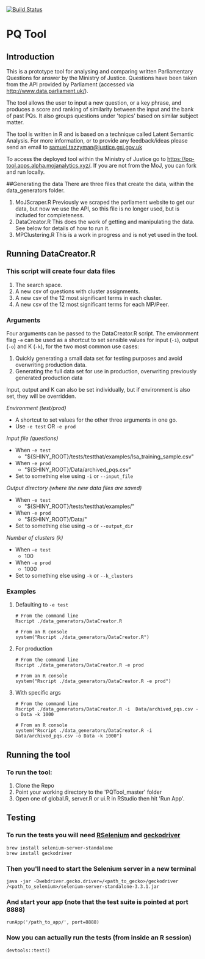 [![Build Status](https://travis-ci.org/moj-analytical-services/PQTool.svg?branch=master)](https://travis-ci.org/moj-analytical-services/pq-tool)

# PQ Tool
## Introduction
This is a prototype tool for analysing and comparing written Parliamentary Questions for answer by the Ministry of Justice. Questions have been taken from the API provided by Parliament (accessed via http://www.data.parliament.uk/).

The tool allows the user to input a new question, or a key phrase, and produces a score and ranking of similarity between the input and the bank of past PQs. It also groups questions under 'topics' based on similar subject matter.

The tool is written in R and is based on a technique called Latent Semantic Analysis. For more information, or to provide any feedback/ideas please send an email to samuel.tazzyman@justice.gsi.gov.uk

To access the deployed tool within the Ministry of Justice go to https://pq-tool.apps.alpha.mojanalytics.xyz/. If you are not from the MoJ, you can fork and run locally.

##Generating the data
There are three files that create the data, within the data_generators folder.
1. MoJScraper.R
Previously we scraped the parliament website to get our data, but now we use the API, so this file is no longer used, but is included for completeness.
2. DataCreator.R
This does the work of getting and manipulating the data. See below for details of how to run it.
3. MPClustering.R
This is a work in progress and is not yet used in the tool.

## Running DataCreator.R
### This script will create four data files
1. The search space.
2. A new csv of questions with cluster assignments.
3. A new csv of the 12 most significant terms in each cluster.
4. A new csv of the 12 most significant terms for each MP/Peer.

### Arguments

Four arguments can be passed to the DataCreator.R script.  The environment flag `-e` can be used as a shortcut to set sensible values for input (`-i`), output (`-o`) and K (`-k`), for the two most common use cases:
1. Quickly generating a small data set for testing purposes and avoid overwriting production data.
2. Generating the full data set for use in production, overwriting previously generated production data

Input, output and K can also be set individually, but if environment is also set, they will be overridden.

*Environment (test/prod)*
* A shortcut to set values for the other three arguments in one go.
* Use `-e test` OR `-e prod`

*Input file (questions)*
* When `-e test`
    * "${SHINY_ROOT}/tests/testthat/examples/lsa_training_sample.csv"
* When `-e prod`
    * "${SHINY_ROOT}/Data/archived_pqs.csv"
* Set to something else using `-i` or `--input_file`

*Output directory (where the new data files are saved)*
* When `-e test`
    * "${SHINY_ROOT}/tests/testthat/examples/"
* When `-e prod`
    * "${SHINY_ROOT}/Data/"
* Set to something else using `-o` or `--output_dir`

*Number of clusters (k)*
* When `-e test`
    * 100
* When `-e prod`
    * 1000 
* Set to something else using `-k` or `--k_clusters`

### Examples
1. Defaulting to `-e test`
    ```
    # From the command line
    Rscript ./data_generators/DataCreator.R
    
    # From an R console
    system("Rscript ./data_generators/DataCreator.R")    
    ```
2. For production
    ```
    # From the command line
    Rscript ./data_generators/DataCreator.R -e prod
    
    # From an R console
    system("Rscript ./data_generators/DataCreator.R -e prod")
    ```
3. With specific args
    ```
    # From the command line
    Rscript ./data_generators/DataCreator.R -i  Data/archived_pqs.csv -o Data -k 1000
    
    # From an R console
    system("Rscript ./data_generators/DataCreator.R -i  Data/archived_pqs.csv -o Data -k 1000")
    ```

## Running the tool

### To run the tool:
1) Clone the Repo
2) Point your working directory to the 'PQTool_master' folder 
3) Open one of global.R, server.R or ui.R in RStudio then hit 'Run App'.

## Testing

### To run the tests you will need [RSelenium][1] and [geckodriver][2]

```
brew install selenium-server-standalone
brew install geckodriver
```

### Then you'll need to start the Selenium server in a new terminal

```
java -jar -Dwebdriver.gecko.driver=/<path_to_gecko>/geckodriver /<path_to_selenium>/selenium-server-standalone-3.3.1.jar
```

### And start your app (note that the test suite is pointed at port 8888)
```
runApp('/path_to_app/', port=8888)
```

### Now you can actually run the tests (from inside an R session)

```
devtools::test()
```

[1]: https://cran.r-project.org/web/packages/RSelenium/vignettes/RSelenium-basics.html
[2]: https://github.com/mozilla/geckodriver/
